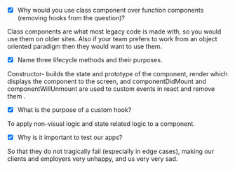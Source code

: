 - [x] Why would you use class component over function components (removing hooks from the question)?

Class components are what most legacy code is made with, so you would use them on older sites. Also if your team prefers to work from an object oriented paradigm then they would want to use them.

- [x] Name three lifecycle methods and their purposes.

Constructor- builds the state and prototype of the component, render which displays the component to the screen, and componentDidMount and componentWillUnmount are used to custom events in react and remove them .

- [x] What is the purpose of a custom hook?

To apply non-visual logic and state related logic to a component.

- [x] Why is it important to test our apps?

So that they do not tragically fail (especially in edge cases), making our clients and employers very unhappy, and us very very sad.
